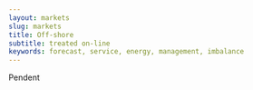 ```yaml
---
layout: markets
slug: markets
title: Off-shore
subtitle: treated on-line
keywords: forecast, service, energy, management, imbalance
---
```


Pendent